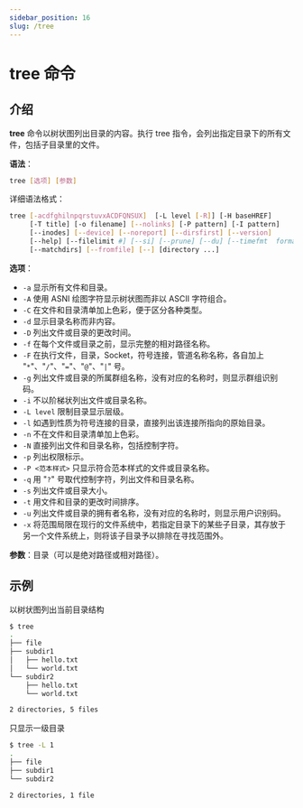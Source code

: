 ```yaml
---
sidebar_position: 16
slug: /tree
---
```


# tree 命令



## 介绍

**tree** 命令以树状图列出目录的内容。执行 tree 指令，会列出指定目录下的所有文件，包括子目录里的文件。

**语法**：

```bash
tree [选项] [参数]
```

详细语法格式：

```bash
tree [-acdfghilnpqrstuvxACDFQNSUX]  [-L level [-R]] [-H baseHREF] 
     [-T title] [-o filename] [--nolinks] [-P pattern] [-I pattern]
     [--inodes] [--device] [--noreport] [--dirsfirst] [--version] 
     [--help] [--filelimit #] [--si] [--prune] [--du] [--timefmt  format]
     [--matchdirs] [--fromfile] [--] [directory ...]
```

**选项**：

- `-a` 显示所有文件和目录。
- `-A` 使用 ASNI 绘图字符显示树状图而非以 ASCII 字符组合。
- `-C` 在文件和目录清单加上色彩，便于区分各种类型。
- `-d` 显示目录名称而非内容。
- `-D` 列出文件或目录的更改时间。
- `-f` 在每个文件或目录之前，显示完整的相对路径名称。
- `-F` 在执行文件，目录，Socket，符号连接，管道名称名称，各自加上 "`*`"、"`/`"、"`=`"、"`@`"、"`|`" 号。
- `-g` 列出文件或目录的所属群组名称，没有对应的名称时，则显示群组识别码。
- `-i` 不以阶梯状列出文件或目录名称。
- `-L level` 限制目录显示层级。
- `-l` 如遇到性质为符号连接的目录，直接列出该连接所指向的原始目录。
- `-n` 不在文件和目录清单加上色彩。
- `-N` 直接列出文件和目录名称，包括控制字符。
- `-p` 列出权限标示。
- `-P <范本样式>` 只显示符合范本样式的文件或目录名称。
- `-q` 用 "`?`" 号取代控制字符，列出文件和目录名称。
- `-s` 列出文件或目录大小。
- `-t` 用文件和目录的更改时间排序。
- `-u` 列出文件或目录的拥有者名称，没有对应的名称时，则显示用户识别码。
- `-x` 将范围局限在现行的文件系统中，若指定目录下的某些子目录，其存放于另一个文件系统上，则将该子目录予以排除在寻找范围外。

**参数**：目录（可以是绝对路径或相对路径）。



## 示例

以树状图列出当前目录结构

```bash
$ tree
.
├── file
├── subdir1
│   ├── hello.txt
│   └── world.txt
└── subdir2
    ├── hello.txt
    └── world.txt

2 directories, 5 files
```

只显示一级目录

```bash
$ tree -L 1
.
├── file
├── subdir1
└── subdir2

2 directories, 1 file
```


